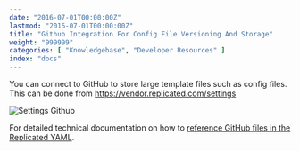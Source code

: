 ```yaml
---
date: "2016-07-01T00:00:00Z"
lastmod: "2016-07-01T00:00:00Z"
title: "Github Integration For Config File Versioning And Storage"
weight: "999999"
categories: [ "Knowledgebase", "Developer Resources" ]
index: "docs"
---
```


You can connect to GitHub to store large template files such as config files. This
can be done from https://vendor.replicated.com/settings

![Settings Github](/static/settings-github.png)

For detailed technical documentation on how to
[reference GitHub files in the Replicated YAML](/kb/developer-resources/github-integration/).
